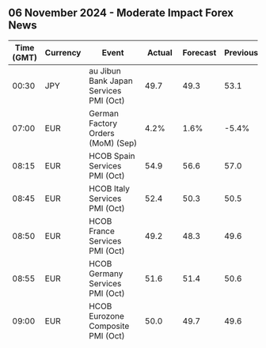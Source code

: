 ## 06 November 2024 - Moderate Impact Forex News

| Time (GMT) | Currency | Event | Actual | Forecast | Previous |
|------|----------|-------|--------|----------|----------|
| 00:30 | JPY | au Jibun Bank Japan Services PMI (Oct) | 49.7 | 49.3 | 53.1 |
| 07:00 | EUR | German Factory Orders (MoM) (Sep) | 4.2% | 1.6% | -5.4% |
| 08:15 | EUR | HCOB Spain Services PMI (Oct) | 54.9 | 56.6 | 57.0 |
| 08:45 | EUR | HCOB Italy Services PMI (Oct) | 52.4 | 50.3 | 50.5 |
| 08:50 | EUR | HCOB France Services PMI (Oct) | 49.2 | 48.3 | 49.6 |
| 08:55 | EUR | HCOB Germany Services PMI (Oct) | 51.6 | 51.4 | 50.6 |
| 09:00 | EUR | HCOB Eurozone Composite PMI (Oct) | 50.0 | 49.7 | 49.6 |
| 09:00 | EUR | HCOB Eurozone Services PMI (Oct) | 51.6 | 51.2 | 51.4 |
| 09:30 | GBP | S&P Global / CIPS UK Construction PMI (Oct) | 54.3 | 55.3 | 57.2 |
| 14:00 | EUR | ECB President Lagarde Speaks |  |  |  |
| 14:10 | EUR | German Buba Vice President Buch Speaks |  |  |  |
| 14:30 | EUR | ECB's De Guindos Speaks |  |  |  |
| 15:00 | CAD | Ivey PMI (Oct) | 52.0 | 54.2 | 53.1 |
| 15:00 | EUR | German Buba President Nagel Speaks |  |  |  |
| 15:30 | USD | Cushing Crude Oil Inventories | 0.522M |  | 0.681M |
| 17:25 | CAD | BoC Senior Deputy Governor Rogers Speaks |  |  |  |
| 19:10 | NZD | RBNZ Gov Orr Speaks |  |  |  |
| 25 min | BRL | Interest Rate Decision |  | 11.25% | 10.75% |
